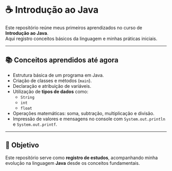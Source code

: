 # ☕ Introdução ao Java

Este repositório reúne meus primeiros aprendizados no curso de **Introdução ao Java**.  
Aqui registro conceitos básicos da linguagem e minhas práticas iniciais.

---

## 📚 Conceitos aprendidos até agora

- Estrutura básica de um programa em Java.
- Criação de classes e métodos (`main`).
- Declaração e atribuição de variáveis.
- Utilização de **tipos de dados** como:
  - `String`
  - `int`
  - `float`
- Operações matemáticas: soma, subtração, multiplicação e divisão.
- Impressão de valores e mensagens no console com `System.out.println` e `System.out.printf`.

---

## 🚀 Objetivo
Este repositório serve como **registro de estudos**, acompanhando minha evolução na linguagem **Java** desde os conceitos fundamentais.
